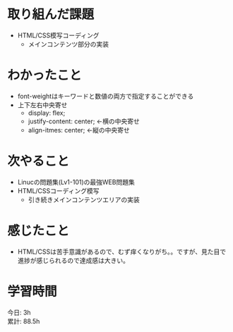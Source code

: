 # 取り組んだ課題     
- HTML/CSS模写コーディング
  - メインコンテンツ部分の実装
# わかったこと   
- font-weightはキーワードと数値の両方で指定することができる
- 上下左右中央寄せ
  - display: flex;
  - justify-content: center; ←横の中央寄せ
  - align-itmes: center; ←縦の中央寄せ
# 次やること
- Linucの問題集(Lv1-101)の最強WEB問題集
- HTML/CSSコーディング模写
  - 引き続きメインコンテンツエリアの実装
# 感じたこと
- HTML/CSSは苦手意識があるので、むず痒くなりがち。。ですが、見た目で進捗が感じられるので達成感は大きい。
# 学習時間  
今日: 3h  
累計: 88.5h 
